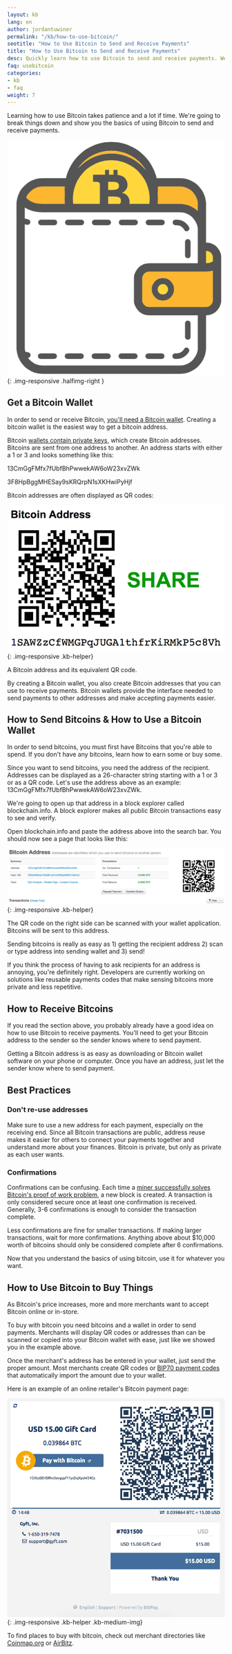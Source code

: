 ```yaml
---
layout: kb
lang: en
author: jordantuwiner
permalink: "/kb/how-to-use-bitcoin/"
seotitle: "How to Use Bitcoin to Send and Receive Payments"
title: "How to Use Bitcoin to Send and Receive Payments"
desc: Quickly learn how to use Bitcoin to send and receive payments. We'll show you in under 3 minutes.
faq: usebitcoin
categories: 
- kb
- faq
weight: 7
---
```

Learning how to use Bitcoin takes patience and a lot if time. We're going to break things down and show you the basics of using Bitcoin to send and receive payments. 

![how to use bitcoin](/img/icons/wallet-compressor.png){: .img-responsive .halfimg-right }

## Get a Bitcoin Wallet
In order to send or receive Bitcoin, [you'll need a Bitcoin wallet](/wallets/). Creating a bitcoin wallet is the easiest way to get a bitcoin address.

Bitcoin [wallets contain private keys](/kb/what-is-a-bitcoin-private-key/), which create Bitcoin addresses. Bitcoins are sent from one address to another. An address starts with either a 1 or 3 and looks something like this: 

13CmGgFMfx7fUbfBhPwwekAW6oW23xvZWk

3F8HpBggMHESay9sKRQrpN1sXKHwiPyHjf

Bitcoin addresses are often displayed as QR codes:

![bitcoin address](/img/kb/address.png){: .img-responsive .kb-helper}

<div class="caption-kb">A Bitcoin address and its equivalent QR code.</div>

By creating a Bitcoin wallet, you also create Bitcoin addresses that you can use to receive payments. Bitcoin wallets provide the interface needed to send payments to other addresses and make accepting payments easier.  

## How to Send Bitcoins & How to Use a Bitcoin Wallet
In order to send bitcoins, you must first have Bitcoins that you're able to spend. If you don't have any bitcoins, learn how to earn some or buy some. 

Since you want to send bitcoins, you need the address of the recipient. Addresses can be displayed as a 26-character string starting with a 1 or 3 or as a QR code. Let's use the address above as an example: 13CmGgFMfx7fUbfBhPwwekAW6oW23xvZWk. 

We're going to open up that address in a block explorer called blockchain.info. A block explorer makes all public Bitcoin transactions easy to see and verify. 

Open blockchain.info and paste the address above into the search bar. You should now see a page that looks like this: 

![bitcoin address](/img/kb/bi.png){: .img-responsive .kb-helper}

The QR code on the right side can be scanned with your wallet application. Bitcoins will be sent to this address. 

Sending bitcoins is really as easy as 1) getting the recipient address 2) scan or type address into sending wallet and 3) send! 

If you think the process of having to ask recipients for an address is annoying, you're definitely right. Developers are currently working on solutions like reusable payments codes that make sensing bitcoins more private and less repetitive. 

## How to Receive Bitcoins 
If you read the section above, you probably already have a good idea on how to use Bitcoin to receive payments. You'll need to get your Bitcoin address to the sender so the sender knows where to send payment. 

Getting a Bitcoin address is as easy as downloading or Bitcoin wallet software on your phone or computer. Once you have an address, just let the sender know where to send payment. 

## Best Practices 

### Don't re-use addresses
Make sure to use a new address for each payment, especially on the receiving end. Since all Bitcoin transactions are public, address reuse makes it easier for others to connect your payments together and understand more about your finances. Bitcoin is private, but only as private as each user wants. 

### Confirmations 
Confirmations can be confusing. Each time a [miner successfully solves Bitcoin's proof of work problem](/kb/what-is-bitcoin-mining/), a new block is created. A transaction is only considered secure once at least one confirmation is received. Generally, 3-6 confirmations is enough to consider the transaction complete. 

Less confirmations are fine for smaller transactions. If making larger transactions, wait for more confirmations. Anything above about $10,000 worth of bitcoins should only be considered complete after 6 confirmations. 

Now that you understand the basics of using bitcoin, use it for whatever you want. 

## How to Use Bitcoin to Buy Things

As Bitcoin's price increases, more and more merchants want to accept Bitcoin online or in-store. 

To buy with bitcoin you need bitcoins and a wallet in order to send payments. Merchants will display QR codes or addresses than can be scanned or copied into your Bitcoin wallet with ease, just like we showed you in the example above. 

Once the merchant's address has be entered in your wallet, just send the proper amount. Most merchants create QR codes or [BIP70 payment codes](https://github.com/bitcoin/bips/blob/master/bip-0070.mediawiki) that automatically import the amount due to your wallet. 

Here is an example of an online retailer's Bitcoin payment page: 

![bitcoin address](/img/kb/pp.png){: .img-responsive .kb-helper .kb-medium-img}

To find places to buy with bitcoin, check out merchant directories like [Coinmap.org](https://coinmap.org/) or [AirBitz](https://airbitz.co/). 